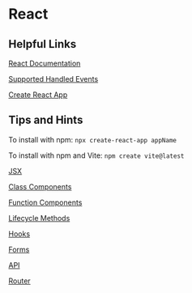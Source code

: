 # React

## Helpful Links

[React Documentation](https://reactjs.org/docs/hello-world.html)

[Supported Handled Events](https://reactjs.org/docs/events.html#supported-events)

[Create React App](https://create-react-app.dev/docs/getting-started/)

## Tips and Hints

To install with npm: `npx create-react-app appName`

To install with npm and Vite: `npm create vite@latest`

[JSX](React/jsx.md)

[Class Components](React/class-components.md)

[Function Components](React/function-components.md)

[Lifecycle Methods](React/lifecycle.md)

[Hooks](React/hooks.md)

[Forms](React/forms.md)

[API](React/api.md)

[Router](React/router.md)
